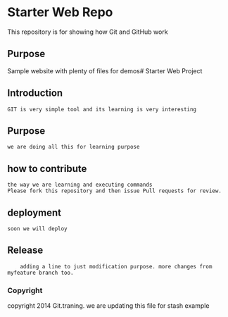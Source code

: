 # Starter Web Repo

This repository is for showing how Git and GitHub work

## Purpose

Sample website with plenty of files for demos# Starter Web Project 
 ## Introduction 
 	GIT is very simple tool and its learning is very interesting
 ## Purpose 
 	we are doing all this for learning purpose
 ## how to contribute
	the way we are learning and executing commands
	Please fork this repository and then issue Pull requests for review.
 ## deployment
	soon we will deploy
 ## Release
		adding a line to just modification purpose. more changes from myfeature branch too.
 ### Copyright
 copyright 2014 Git.traning. we are updating this file for stash example


